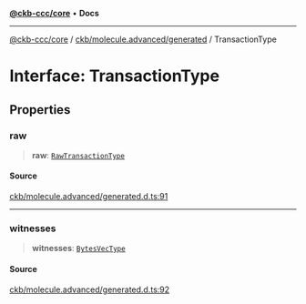 [**@ckb-ccc/core**](README.md) • **Docs**

***

[@ckb-ccc/core](README.md) / [ckb/molecule.advanced/generated](ckb.molecule.advanced.generated.md) / TransactionType

# Interface: TransactionType

## Properties

### raw

> **raw**: [`RawTransactionType`](ckb.molecule.advanced.generated.Interface.RawTransactionType.md)

#### Source

[ckb/molecule.advanced/generated.d.ts:91](https://github.com/SpectreMercury/ccc/blob/1b34760fdeb60ebebc0a7e641c12ef11dff1e7d0/packages/core/src/ckb/molecule.advanced/generated.d.ts#L91)

***

### witnesses

> **witnesses**: [`BytesVecType`](ckb.molecule.advanced.generated.Type.BytesVecType.md)

#### Source

[ckb/molecule.advanced/generated.d.ts:92](https://github.com/SpectreMercury/ccc/blob/1b34760fdeb60ebebc0a7e641c12ef11dff1e7d0/packages/core/src/ckb/molecule.advanced/generated.d.ts#L92)
